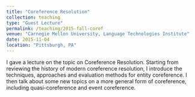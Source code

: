 ```yaml
---
title: "Coreference Resolution"
collection: teaching
type: "Guest Lecture"
permalink: /teaching/2015-fall-coref
venue: "Carnegie Mellon University, Language Technologies Institute"
date: 2015-11-04
location: "Pittsburgh, PA"
---
```


I gave a lecture on the topic on Coreference Resolution. Starting from reviewing the history of modern coreference resolution, I introduce the techniques, approaches and evaluation methods for entity coreference. I then talk about some new topics on a more general form of coreference, including quasi-coreference and event coreference. 

